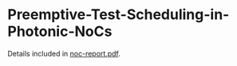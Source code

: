 # Preemptive-Test-Scheduling-in-Photonic-NoCs

Details included in [noc-report.pdf](https://github.com/akankshac-073/Preemptive-Test-Scheduling-in-Photonic-NoCs/blob/main/noc-report.pdf).
